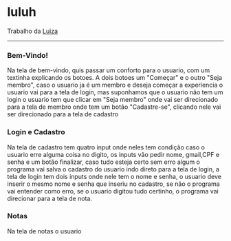 # luluh
 
Trabalho da [Luiza]

[luiza]: <https://docs.google.com/presentation/d/1WMjwh6AZpfic5-_Ut9xsRENCkH1XFIcx/edit#slide=id.g224546ce924_0_515>

___

### Bem-Vindo!
Na tela de bem-vindo, quis passar um conforto para o usuario, com um textinha explicando os botoes. A dois botoes um "Começar" e o outro "Seja membro", caso o usuario ja é um membro e deseja começar a experiencia o usuario vai para a tela de login, mas suponhamos que o usuario não tem um login o usuario tem que clicar em "Seja membro" onde vai ser direcionado para a tela de membro onde tem um botão "Cadastre-se", clicando nele vai ser direcionado para a tela de cadastro

### Login e Cadastro
Na tela de cadastro tem quatro input onde neles tem condição caso o usuario erre alguma coisa no digito, os inputs vão pedir nome, gmail,CPF e senha e um botão finalizar, caso tudo esteja certo sem erro algum o programa vai salva o cadastro do usuario indo direto para a tela de login, a tela de login tem dois inputs onde nele tem o nome e senha, o usuario deve inserir o mesmo nome e senha que inseriu no cadastro, se não o programa vai entender como erro, se o usuario digitou tudo certinho, o programa vai direcionar para a tela de nota.

### Notas 
Na tela de notas o usuario 
